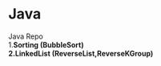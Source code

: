 # Java
Java Repo              <br>
1.<b>Sorting<b>    (BubbleSort) <br>
2.<b>LinkedList<b> (ReverseList,ReverseKGroup)
